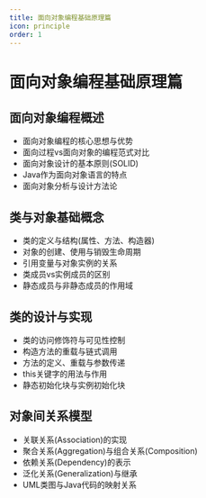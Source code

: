 ```yaml
---
title: 面向对象编程基础原理篇
icon: principle
order: 1
---
```


# 面向对象编程基础原理篇

## 面向对象编程概述

- 面向对象编程的核心思想与优势
- 面向过程vs面向对象的编程范式对比
- 面向对象设计的基本原则(SOLID)
- Java作为面向对象语言的特点
- 面向对象分析与设计方法论

## 类与对象基础概念

- 类的定义与结构(属性、方法、构造器)
- 对象的创建、使用与销毁生命周期
- 引用变量与对象实例的关系
- 类成员vs实例成员的区别
- 静态成员与非静态成员的作用域

## 类的设计与实现

- 类的访问修饰符与可见性控制
- 构造方法的重载与链式调用
- 方法的定义、重载与参数传递
- this关键字的用法与作用
- 静态初始化块与实例初始化块

## 对象间关系模型

- 关联关系(Association)的实现
- 聚合关系(Aggregation)与组合关系(Composition)
- 依赖关系(Dependency)的表示
- 泛化关系(Generalization)与继承
- UML类图与Java代码的映射关系
